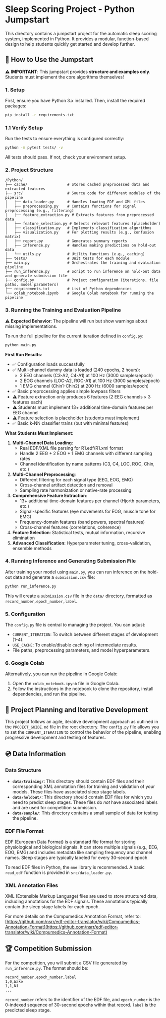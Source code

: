 # Sleep Scoring Project - Python Jumpstart

This directory contains a jumpstart project for the automatic sleep scoring system, implemented in Python. It provides a modular, function-based design to help students quickly get started and develop further.

## 🚀 How to Use the Jumpstart

⚠️ **IMPORTANT**: This jumpstart provides **structure and examples only**. Students must implement the core algorithms themselves!

### 1. Setup

First, ensure you have Python 3.x installed. Then, install the required packages:

```bash
pip install -r requirements.txt
```

### 1.1 Verify Setup

Run the tests to ensure everything is configured correctly:

```bash
python -m pytest tests/ -v
```

All tests should pass. If not, check your environment setup.

### 2. Project Structure

```
/Python/
├── cache/                  # Stores cached preprocessed data and extracted features
├── src/                    # Source code for different modules of the pipeline
│   ├── data_loader.py      # Handles loading EDF and XML files
│   ├── preprocessing.py    # Contains functions for signal preprocessing (e.g., filtering)
│   ├── feature_extraction.py # Extracts features from preprocessed data
│   ├── feature_selection.py # Selects relevant features (placeholder)
│   ├── classification.py   # Implements classification algorithms
│   ├── visualization.py    # For plotting results (e.g., confusion matrix)
│   ├── report.py           # Generates summary reports
│   ├── inference.py        # Handles making predictions on hold-out data
│   └── utils.py            # Utility functions (e.g., caching)
├── tests/                  # Unit tests for each module
├── main.py                 # Orchestrates the training and evaluation pipeline
├── run_inference.py        # Script to run inference on hold-out data and generate submission file
├── config.py               # Project configuration (iterations, file paths, model parameters)
├── requirements.txt        # List of Python dependencies
└── colab_notebook.ipynb    # Google Colab notebook for running the pipeline
```

### 3. Running the Training and Evaluation Pipeline

⚠️ **Expected Behavior**: The pipeline will run but show warnings about missing implementations.

To run the full pipeline for the current iteration defined in `config.py`:

```bash
python main.py
```

**First Run Results**:
- ✅ Configuration loads successfully
- ✅ Multi-channel dummy data is loaded (240 epochs, 2 hours):
  - 2 EEG channels (C3-A2, C4-A1) at 100 Hz (3000 samples/epoch)
  - 2 EOG channels (LOC-A2, ROC-A1) at 100 Hz (3000 samples/epoch)
  - 1 EMG channel (Chin1-Chin2) at 200 Hz (6000 samples/epoch)
- ✅ Basic preprocessing applies simple lowpass filters
- ⚠️ Feature extraction only produces 6 features (2 EEG channels × 3 features each)
- ⚠️ Students must implement 13+ additional time-domain features per EEG channel
- ⚠️ Feature selection is placeholder (students must implement)
- ✅ Basic k-NN classifier trains (but with minimal features)

**What Students Must Implement**:
1. **Multi-Channel Data Loading**:
   - Real EDF/XML file parsing for R1.edf/R1.xml format
   - Handle 2 EEG + 2 EOG + 1 EMG channels with different sampling rates
   - Channel identification by name patterns (C3, C4, LOC, ROC, Chin, etc.)
2. **Multi-Channel Preprocessing**:
   - Different filtering for each signal type (EEG, EOG, EMG)
   - Cross-channel artifact detection and removal
   - Sampling rate harmonization or native-rate processing
3. **Comprehensive Feature Extraction**:
   - 13+ additional time-domain features per channel (Hjorth parameters, etc.)
   - Signal-specific features (eye movements for EOG, muscle tone for EMG)
   - Frequency-domain features (band powers, spectral features)
   - Cross-channel features (correlations, coherence)
4. **Feature Selection**: Statistical tests, mutual information, recursive elimination
5. **Advanced Classification**: Hyperparameter tuning, cross-validation, ensemble methods

### 4. Running Inference and Generating Submission File

After training your model using `main.py`, you can run inference on the hold-out data and generate a `submission.csv` file:

```bash
python run_inference.py
```

This will create a `submission.csv` file in the `data/` directory, formatted as `record_number,epoch_number,label`.

### 5. Configuration

The `config.py` file is central to managing the project. You can adjust:
*   `CURRENT_ITERATION`: To switch between different stages of development (1-4).
*   `USE_CACHE`: To enable/disable caching of intermediate results.
*   File paths, preprocessing parameters, and model hyperparameters.

### 6. Google Colab

Alternatively, you can run the pipeline in Google Colab:

1.  Open the `colab_notebook.ipynb` file in Google Colab.
2.  Follow the instructions in the notebook to clone the repository, install dependencies, and run the pipeline.

## 📖 Project Planning and Iterative Development

This project follows an agile, iterative development approach as outlined in the `PROJECT_GUIDE.md` file in the root directory. The `config.py` file allows you to set the `CURRENT_ITERATION` to control the behavior of the pipeline, enabling progressive development and testing of features.

## 💿 Data Information

### Data Structure

*   **`data/training/`**: This directory should contain EDF files and their corresponding XML annotation files for training and validation of your models. These files have associated sleep stage labels.
*   **`data/holdout/`**: This directory should contain EDF files for which you need to predict sleep stages. These files do *not* have associated labels and are used for competition submission.
*   **`data/sample/`**: This directory contains a small sample of data for testing the pipeline.

### EDF File Format

EDF (European Data Format) is a standard file format for storing physiological and biological signals. It can store multiple signals (e.g., EEG, EOG, EMG) and includes metadata like sampling frequency and channel names. Sleep stages are typically labeled for every 30-second epoch.

To read EDF files in Python, the `mne` library is recommended. A basic `read_edf` function is provided in `src/data_loader.py`.

### XML Annotation Files

XML (Extensible Markup Language) files are used to store structured data, including annotations for the EDF signals. These annotations typically contain the sleep stage labels for each epoch.

For more details on the Compumedics Annotation Format, refer to: [https://github.com/nsrr/edf-editor-translator/wiki/Compumedics-Annotation-Format](https://github.com/nsrr/edf-editor-translator/wiki/Compumedics-Annotation-Format)

## 🏆 Competition Submission

For the competition, you will submit a CSV file generated by `run_inference.py`. The format should be:

```csv
record_number,epoch_number,label
1,0,Wake
1,1,N1
...
```

`record_number` refers to the identifier of the EDF file, and `epoch_number` is the 0-indexed sequence of 30-second epochs within that record. `label` is the predicted sleep stage.